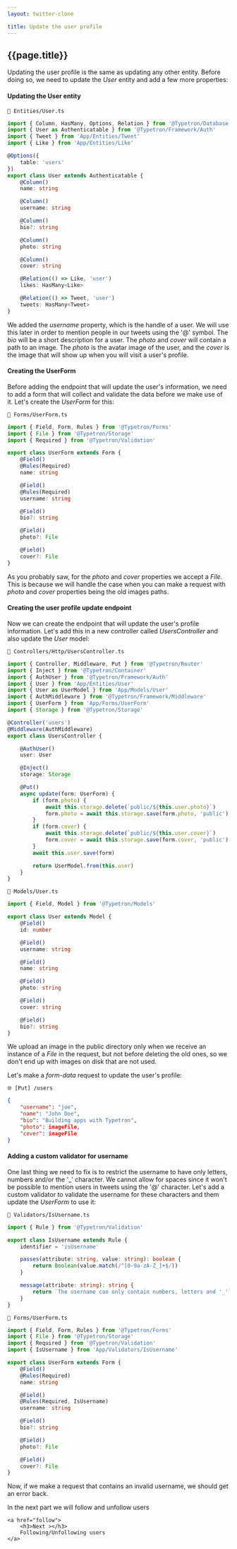 ```yaml
---
layout: twitter-clone

title: Update the user profile
---
```


## {{page.title}}

Updating the user profile is the same as updating any other entity. Before doing so, we need to update the _User_ entity
and add a few more properties:

#### Updating the User entity

```file-path
📁 Entities/User.ts
```

```ts
import { Column, HasMany, Options, Relation } from '@Typetron/Database'
import { User as Authenticatable } from '@Typetron/Framework/Auth'
import { Tweet } from 'App/Entities/Tweet'
import { Like } from 'App/Entities/Like'

@Options({
    table: 'users'
})
export class User extends Authenticatable {
    @Column()
    name: string

    @Column()
    username: string

    @Column()
    bio?: string

    @Column()
    photo: string

    @Column()
    cover: string

    @Relation(() => Like, 'user')
    likes: HasMany<Like>

    @Relation(() => Tweet, 'user')
    tweets: HasMany<Tweet>
}
```

We added the _username_ property, which is the handle of a user. We will use this later in order to mention people in
our tweets using the '@' symbol. The _bio_ will be a short description for a user. The _photo_ and _cover_ will contain
a path to an image. The _photo_ is the avatar image of the user, and the _cover_ is the image that will show up when you
will visit a user's profile.

#### Creating the UserForm

Before adding the endpoint that will update the user's information, we need to add a form that will collect and validate
the data before we make use of it. Let's create the _UserForm_ for this:

```file-path
📁 Forms/UserForm.ts
```

```ts
import { Field, Form, Rules } from '@Typetron/Forms'
import { File } from '@Typetron/Storage'
import { Required } from '@Typetron/Validation'

export class UserForm extends Form {
    @Field()
    @Rules(Required)
    name: string

    @Field()
    @Rules(Required)
    username: string

    @Field()
    bio?: string

    @Field()
    photo?: File

    @Field()
    cover?: File
}
```

As you probably saw, for the _photo_ and _cover_ properties we accept a _File_. This is because we will handle the case
when you can make a request with _photo_ and _cover_ properties being the old images paths.

#### Creating the user profile update endpoint

Now we can create the endpoint that will update the user's profile information. Let's add this in a new controller
called _UsersController_ and also update the _User_ model:

```file-path
📁 Controllers/Http/UsersController.ts
```

```ts
import { Controller, Middleware, Put } from '@Typetron/Router'
import { Inject } from '@Typetron/Container'
import { AuthUser } from '@Typetron/Framework/Auth'
import { User } from 'App/Entities/User'
import { User as UserModel } from 'App/Models/User'
import { AuthMiddleware } from '@Typetron/Framework/Middleware'
import { UserForm } from 'App/Forms/UserForm'
import { Storage } from '@Typetron/Storage'

@Controller('users')
@Middleware(AuthMiddleware)
export class UsersController {

    @AuthUser()
    user: User

    @Inject()
    storage: Storage

    @Put()
    async update(form: UserForm) {
        if (form.photo) {
            await this.storage.delete(`public/${this.user.photo}`)
            form.photo = await this.storage.save(form.photo, 'public')
        }
        if (form.cover) {
            await this.storage.delete(`public/${this.user.cover}`)
            form.cover = await this.storage.save(form.cover, 'public')
        }
        await this.user.save(form)

        return UserModel.from(this.user)
    }
}
```

```file-path
📁 Models/User.ts
```

```ts
import { Field, Model } from '@Typetron/Models'

export class User extends Model {
    @Field()
    id: number

    @Field()
    username: string

    @Field()
    name: string

    @Field()
    photo: string

    @Field()
    cover: string

    @Field()
    bio?: string
}
```

We upload an image in the public directory only when we receive an instance of a _File_ in the request, but not before
deleting the old ones, so we don't end up with images on disk that are not used.

Let's make a _form-data_ request to update the user's profile:

```file-path
🌐 [Put] /users
```

```json
{
    "username": "joe",
    "name": "John Doe",
    "bio": "Building apps with Typetron",
    "photo": imageFile,
    "cover": imageFile
}
```

#### Adding a custom validator for username

One last thing we need to fix is to restrict the username to have only letters, numbers and/or the '\_' character. We
cannot allow for spaces since it won't be possible to mention users in tweets using the '@' character. Let's add a
custom validator to validate the username for these characters and them update the _UserForm_ to use it:

```file-path
📁 Validators/IsUsername.ts
```

```ts
import { Rule } from '@Typetron/Validation'

export class IsUsername extends Rule {
    identifier = 'isUsername'

    passes(attribute: string, value: string): boolean {
        return Boolean(value.match(/^[0-9a-zA-Z_]+$/))
    }

    message(attribute: string): string {
        return `The username can only contain numbers, letters and '_'`
    }
}
```

```file-path
📁 Forms/UserForm.ts
```

```ts
import { Field, Form, Rules } from '@Typetron/Forms'
import { File } from '@Typetron/Storage'
import { Required } from '@Typetron/Validation'
import { IsUsername } from 'App/Validators/IsUsername'

export class UserForm extends Form {
    @Field()
    @Rules(Required)
    name: string

    @Field()
    @Rules(Required, IsUsername)
    username: string

    @Field()
    bio?: string

    @Field()
    photo?: File

    @Field()
    cover?: File
}
```

Now, if we make a request that contains an invalid username, we should get an error back.

<div class="tutorial-next-page">
    In the next part we will follow and unfollow users

    <a href="follow">
        <h3>Next ></h3>
        Following/Unfollowing users
    </a>

</div>

